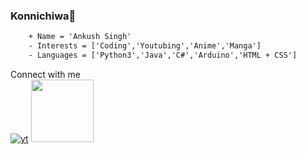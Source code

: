 ### Konnichiwa👋
```diff
    + Name = 'Ankush Singh'
    - Interests = ['Coding','Youtubing','Anime','Manga']
    - Languages = ['Python3','Java','C#','Arduino','HTML + CSS']
````
Connect with me\
[![yt](https://encrypted-tbn0.gstatic.com/images?q=tbn:ANd9GcRghjFohaTG2xNL1hcRFN3g6g0tbvWXqRDcciXKkxNSiVwr2rrTKN3zPD4X&s=10)](htttps://youtube.com/AnkushTechCreator)
[<img src="http://www.google.com.au/images/nav_logo7.png" width="100">](http://google.com.au/)
